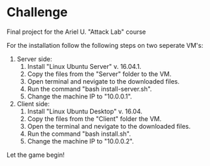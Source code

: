 # Challenge
Final project for the Ariel U. "Attack Lab" course

For the installation follow the following steps on two seperate VM's:
1. Server side:
    1. Install "Linux Ubuntu Server" v. 16.04.1.
    2. Copy the files from the "Server" folder to the VM.
    3. Open terminal and nevigate to the downloaded files.
    4. Run the command "bash install-server.sh".
    5. Change the machine IP to "10.0.0.1".
2. Client side:
    1. Install "Linux Ubuntu Desktop" v. 16.04.
    2. Copy the files from the "Client" folder the VM.
    3. Open the terminal and nevigate to the downloaded files.
    4. Run the command "bash install.sh".
    5. Change the machine IP to "10.0.0.2".

Let the game begin!
